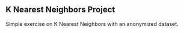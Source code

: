 <h2>K Nearest Neighbors Project</h2>

Simple exercise on K Nearest Neighbors with an anonymized dataset.
